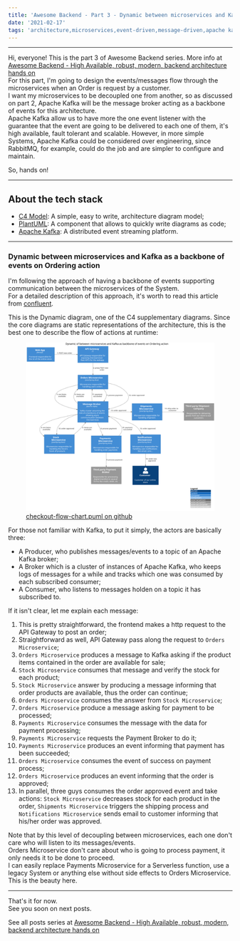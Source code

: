 ```yaml
---
title: 'Awesome Backend - Part 3 - Dynamic between microservices and Kafka as a backbone of events'
date: '2021-02-17'
tags: 'architecture,microservices,event-driven,message-driven,apache kafka,c4model'
---
```


---
Hi, everyone!
This is the part 3 of Awesome Backend series.
More info at <a href="../posts/awesome-backend">Awesome Backend - High Available, robust, modern, backend architecture hands on</a>  
For this part, I'm going to design the events/messages flow through the microservices when an Order is request by a customer.  
I want my microservices to be decoupled one from another, so as discussed on part 2, Apache Kafka will be the message broker acting as a backbone of events for this architecture.  
Apache Kafka allow us to have more the one event listener with the guarantee that the event are 
going to be delivered to each one of them, it's high available, fault tolerant and scalable. 
However, in more simple Systems, Apache Kafka could be considered over engineering, since 
RabbitMQ, for example, could do the job and are simpler to configure and maintain.

So, hands on!

---

## About the tech stack
- [C4 Model](https://c4model.com/): A simple, easy to write, architecture diagram model;
- [PlantUML](https://plantuml.com/): A component that allows to quickly write diagrams as code;
- [Apache Kafka](https://kafka.apache.org/): A distributed event streaming platform.

---

### Dynamic between microservices and Kafka as a backbone of events on Ordering action
I'm following the approach of having a backbone of events supporting communication between the microservices of the System.  
For a detailed description of this approach, it's worth to read this article from [confluent](https://www.confluent.io/blog/build-services-backbone-events/).

This is the Dynamic diagram, one of the C4 supplementary diagrams. Since the core diagrams are static representations of the architecture, this is the best one to describe the flow of actions at runtime:
<a target="_blank" rel="noopener noreferrer" href="https://raw.githubusercontent.com/viniciusvasti/awesome-backend/master/awesome-backend-docs/src/Awesome Online Store/Dynamic/events-backbone-for-ordering.svg">
    <figure>
        <img src="https://raw.githubusercontent.com/viniciusvasti/awesome-backend/master/awesome-backend-docs/src/Awesome Online Store/Dynamic/events-backbone-for-ordering.svg" />
    <figcaption><a href="https://raw.githubusercontent.com/viniciusvasti/awesome-backend/master/awesome-backend-docs/src/Awesome Online Store/Dynamic/events-backbone-for-ordering.puml">checkout-flow-chart.puml on github</a></figcaption>
    </figure>
</a>

For those not familiar with Kafka, to put it simply, the actors are basically three:
- A Producer, who publishes messages/events to a topic of an Apache Kafka broker;
- A Broker which is a cluster of instances of Apache Kafka, who keeps logs of messages for a while and tracks which one was consumed by each subscribed consumer;
- A Consumer, who listens to messages holden on a topic it has subscribed to.

If it isn't clear, let me explain each message:
1. This is pretty straightforward, the frontend makes a http request to the API Gateway to post an order;
2. Straightforward as well, API Gateway pass along the request to `Orders Microservice`;
3. `Orders Microservice` produces a message to Kafka asking if the product items contained in the order are available for sale;
4. `Stock Microservice` consumes that message and verify the stock for each product;
5. `Stock Microservice` answer by producing a message informing that order products are 
   available, thus the order can continue;
6. `Orders Microservice` consumes the answer from `Stock Microservice`;
7. `Orders Microservice` produce a message asking for payment to be processed;
8. `Payments Microservice` consumes the message with the data for payment processing;
9. `Payments Microservice` requests the Payment Broker to do it;
10. `Payments Microservice` produces an event informing that payment has been succeeded;
11. `Orders Microservice` consumes the event of success on payment process;
12. `Orders Microservice` produces an event informing that the order is approved;
13. In parallel, three guys consumes the order approved event and take actions: `Stock Microservice` decreases stock for each product in the order, `Shipments Microservice` triggers the shipping process and `Notifications Microservice` sends email to customer informing that his/her order was approved.

Note that by this level of decoupling between microservices, each one don't care who will listen to its messages/events.  
Orders Microservice don't care about who is going to process payment, it only needs it to be done to proceed.  
I can easily replace Payments Microservice for a Serverless function, use a legacy System or anything else without side effects to Orders Microservice. This is the beauty here.

---
That's it for now.  
See you soon on next posts.

See all posts series at <a href="../posts/awesome-backend">Awesome Backend - High Available, robust, modern, backend architecture hands on</a>  
